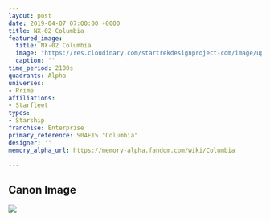 ```yaml
---
layout: post
date: 2019-04-07 07:00:00 +0000
title: NX-02 Columbia
featured_image:
  title: NX-02 Columbia
  image: "https://res.cloudinary.com/startrekdesignproject-com/image/upload/v1554865026/NX-02Columbia.png"
  caption: ''
time_period: 2100s
quadrants: Alpha
universes:
- Prime
affiliations:
- Starfleet
types:
- Starship
franchise: Enterprise
primary_reference: S04E15 "Columbia"
designer: ''
memory_alpha_url: https://memory-alpha.fandom.com/wiki/Columbia

---
```

## Canon Image

![](https://res.cloudinary.com/startrekdesignproject-com/image/upload/v1554664484/NX-02Columbia1.jpg)